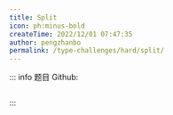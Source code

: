 ```yaml
---
title: Split
icon: ph:minus-bold
createTime: 2022/12/01 07:47:35
author: pengzhanbo
permalink: /type-challenges/hard/split/
---
```


::: info 题目
Github: []()

```ts

```

:::
